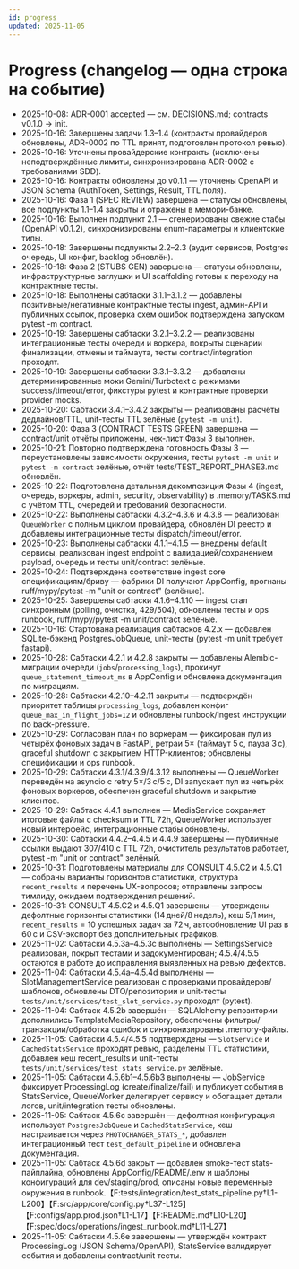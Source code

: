 ```yaml
---
id: progress
updated: 2025-11-05
---
```


# Progress (changelog — одна строка на событие)

- 2025-10-08: ADR-0001 accepted — см. DECISIONS.md; contracts v0.1.0 → init.
- 2025-10-16: Завершены задачи 1.3–1.4 (контракты провайдеров обновлены, ADR-0002 по TTL принят, подготовлен протокол ревью).
- 2025-10-16: Уточнены провайдерские контракты (исключены неподтверждённые лимиты, синхронизирована ADR-0002 с требованиями SDD).
- 2025-10-16: Контракты обновлены до v0.1.1 — уточнены OpenAPI и JSON Schema (AuthToken, Settings, Result, TTL поля).
- 2025-10-16: Фаза 1 (SPEC REVIEW) завершена — статусы обновлены, все подпункты 1.1–1.4 закрыты и отражены в мемори-банке.
- 2025-10-16: Выполнен подпункт 2.1 — сгенерированы свежие стабы (OpenAPI v0.1.2), синхронизированы enum-параметры и клиентские типы.
- 2025-10-18: Завершены подпункты 2.2–2.3 (аудит сервисов, Postgres очередь, UI конфиг, backlog обновлён).
- 2025-10-18: Фаза 2 (STUBS GEN) завершена — статусы обновлены, инфраструктурные заглушки и UI scaffolding готовы к переходу на контрактные тесты.
- 2025-10-18: Выполнены сабтаски 3.1.1–3.1.2 — добавлены позитивные/негативные контрактные тесты ingest, админ-API и публичных ссылок, проверка схем ошибок подтверждена запуском pytest -m contract.
- 2025-10-19: Завершены сабтаски 3.2.1–3.2.2 — реализованы интеграционные тесты очереди и воркера, покрыты сценарии финализации, отмены и таймаута, тесты contract/integration проходят.
- 2025-10-19: Завершены сабтаски 3.3.1–3.3.2 — добавлены детерминированные моки Gemini/Turbotext с режимами success/timeout/error, фикстуры pytest и контрактные проверки provider mocks.
- 2025-10-20: Сабтаски 3.4.1–3.4.2 закрыты — реализованы расчёты дедлайнов/TTL, unit-тесты TTL зелёные (`pytest -m unit`).
- 2025-10-20: Фаза 3 (CONTRACT TESTS GREEN) завершена — contract/unit отчёты приложены, чек-лист Фазы 3 выполнен.
- 2025-10-21: Повторно подтверждена готовность Фазы 3 — переустановлены зависимости окружения, тесты `pytest -m unit` и `pytest -m contract` зелёные, отчёт tests/TEST_REPORT_PHASE3.md обновлён.
- 2025-10-22: Подготовлена детальная декомпозиция Фазы 4 (ingest, очередь, воркеры, admin, security, observability) в .memory/TASKS.md с учётом TTL, очередей и требований безопасности.
- 2025-10-22: Выполнены сабтаски 4.3.2–4.3.6 и 4.3.8 — реализован `QueueWorker` с полным циклом провайдера, обновлён DI реестр и добавлены интеграционные тесты dispatch/timeout/error.
- 2025-10-23: Выполнены сабтаски 4.1.1–4.1.5 — внедрены default сервисы, реализован ingest endpoint с валидацией/сохранением payload, очередь и тесты unit/contract зелёные.
- 2025-10-24: Подтверждена соответствие ingest core спецификациям/бриву — фабрики DI получают AppConfig, прогнаны ruff/mypy/pytest -m "unit or contract" (зелёные).
- 2025-10-25: Завершены сабтаски 4.1.6–4.1.10 — ingest стал синхронным (polling, очистка, 429/504), обновлены тесты и ops runbook, ruff/mypy/pytest -m unit/contract зелёные.
- 2025-10-16: Стартована реализация сабтасков 4.2.x — добавлен SQLite-бэкенд PostgresJobQueue, unit-тесты (pytest -m unit требует fastapi).
- 2025-10-28: Сабтаски 4.2.1 и 4.2.8 закрыты — добавлены Alembic-миграции очереди (`jobs`/`processing_logs`), прокинут `queue_statement_timeout_ms` в AppConfig и обновлена документация по миграциям.
- 2025-10-28: Сабтаски 4.2.10–4.2.11 закрыты — подтверждён приоритет таблицы `processing_logs`, добавлен конфиг `queue_max_in_flight_jobs=12` и обновлены runbook/ingest инструкции по back-pressure.
- 2025-10-29: Согласован план по воркерам — фиксирован пул из четырёх фоновых задач в FastAPI, ретраи 5× (таймаут 5 с, пауза 3 с), graceful shutdown с закрытием HTTP-клиентов; обновлены спецификации и ops runbook.
- 2025-10-29: Сабтаски 4.3.1/4.3.9/4.3.12 выполнены — QueueWorker переведён на asyncio с retry 5×/3 с/5 с, DI запускает пул из четырёх фоновых воркеров, обеспечен graceful shutdown и закрытие клиентов.
- 2025-10-29: Сабтаск 4.4.1 выполнен — MediaService сохраняет итоговые файлы с checksum и TTL 72h, QueueWorker использует новый интерфейс, интеграционные стабы обновлены.
- 2025-10-30: Сабтаски 4.4.2–4.4.5 и 4.4.9 завершены — публичные ссылки выдают 307/410 с TTL 72h, очиститель результатов работает, pytest -m "unit or contract" зелёный.
- 2025-10-31: Подготовлены материалы для CONSULT 4.5.C2 и 4.5.Q1 — собраны варианты горизонтов статистики, структура `recent_results` и перечень UX-вопросов; отправлены запросы тимлиду, ожидаем подтверждения решений.
- 2025-10-31: CONSULT 4.5.C2 и 4.5.Q1 завершены — утверждены дефолтные горизонты статистики (14 дней/8 недель), кеш 5/1 мин, `recent_results` = 10 успешных задач за 72 ч, автообновление UI раз в 60 с и CSV-экспорт без дополнительных графиков.
- 2025-11-02: Сабтаски 4.5.3a–4.5.3c выполнены — SettingsService реализован, покрыт тестами и задокументирован; 4.5.4/4.5.5 остаются в работе до исправления выявленных на ревью дефектов.
- 2025-11-04: Сабтаски 4.5.4a–4.5.4d выполнены — SlotManagementService реализован с проверками провайдеров/шаблонов, обновлены DTO/репозитории и unit-тесты `tests/unit/services/test_slot_service.py` проходят (pytest).
- 2025-11-04: Сабтаск 4.5.2b завершён — SQLAlchemy репозитории дополнились TemplateMediaRepository, обеспечены фильтры/транзакции/обработка ошибок и синхронизированы .memory-файлы.
- 2025-11-05: Сабтаски 4.5.4/4.5.5 подтверждены — `SlotService` и `CachedStatsService` проходят ревью, разделены TTL статистики, добавлен кеш recent_results и unit-тесты `tests/unit/services/test_stats_service.py` зелёные.
- 2025-11-05: Сабтаски 4.5.6b1–4.5.6b3 выполнены — JobService фиксирует ProcessingLog (create/finalize/fail) и публикует события в StatsService, QueueWorker делегирует сервису и обогащает детали логов, unit/integration тесты обновлены.
- 2025-11-05: Сабтаск 4.5.6c завершён — дефолтная конфигурация использует `PostgresJobQueue` и `CachedStatsService`, кеш настраивается через `PHOTOCHANGER_STATS_*`, добавлен интеграционный тест `test_default_pipeline` и обновлена документация.
- 2025-11-05: Сабтаск 4.5.6d закрыт — добавлен smoke-тест stats-пайплайна, обновлены AppConfig/README/.env и шаблоны конфигураций для dev/staging/prod, описаны новые переменные окружения в runbook.【F:tests/integration/test_stats_pipeline.py†L1-L200】【F:src/app/core/config.py†L37-L125】【F:configs/app.prod.json†L1-L17】【F:README.md†L10-L20】【F:spec/docs/operations/ingest_runbook.md†L11-L27】
- 2025-11-05: Сабтаски 4.5.6e завершены — утверждён контракт ProcessingLog (JSON Schema/OpenAPI), StatsService валидирует события и добавлены contract/unit тесты.
